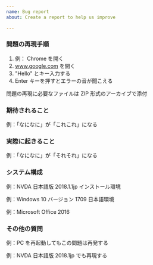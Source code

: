```yaml
---
name: Bug report
about: Create a report to help us improve

---
```


<!--
ご利用方法：入力済みの例を書き換えてください。不要な行は削除してください。
-->

### 問題の再現手順

1. 例： Chrome を開く
2. www.google.com を開く
3. "Hello" とキー入力する
4. Enter キーを押すとエラーの音が聞こえる

問題の再現に必要なファイルは ZIP 形式のアーカイブで添付

### 期待されること

例：「なになに」が「これこれ」になる

### 実際に起きること

例：「なになに」が「それそれ」になる

### システム構成

例：NVDA 日本語版 2018.1.1jp インストール環境

例：Windows 10 バージョン 1709 日本語環境

例：Microsoft Office 2016

### その他の質問

例：PC を再起動してもこの問題は再発する

例：NVDA 日本語版 2018.1jp でも再現する
